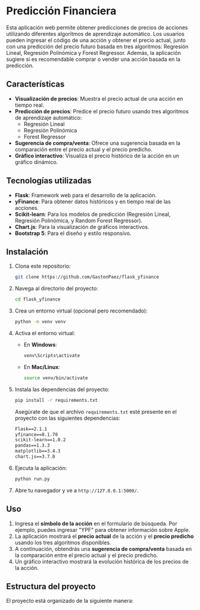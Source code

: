 # Predicción Financiera

Esta aplicación web permite obtener predicciones de precios de acciones utilizando diferentes algoritmos de aprendizaje automático. Los usuarios pueden ingresar el código de una acción y obtener el precio actual, junto con una predicción del precio futuro basada en tres algoritmos: Regresión Lineal, Regresión Polinómica y Forest Regressor. Además, la aplicación sugiere si es recomendable comprar o vender una acción basada en la predicción.

## Características

- **Visualización de precios**: Muestra el precio actual de una acción en tiempo real.
- **Predicción de precios**: Predice el precio futuro usando tres algoritmos de aprendizaje automático:
  - Regresión Lineal
  - Regresión Polinómica
  - Forest Regressor
- **Sugerencia de compra/venta**: Ofrece una sugerencia basada en la comparación entre el precio actual y el precio predicho.
- **Gráfico interactivo**: Visualiza el precio histórico de la acción en un gráfico dinámico.
  
## Tecnologías utilizadas

- **Flask**: Framework web para el desarrollo de la aplicación.
- **yFinance**: Para obtener datos históricos y en tiempo real de las acciones.
- **Scikit-learn**: Para los modelos de predicción (Regresión Lineal, Regresión Polinómica, y Random Forest Regressor).
- **Chart.js**: Para la visualización de gráficos interactivos.
- **Bootstrap 5**: Para el diseño y estilo responsivo.
  
## Instalación

1. Clona este repositorio:

    ```bash
    git clone https://github.com/GastonPaez/flask_yfinance
    ```

2. Navega al directorio del proyecto:

    ```bash
    cd flask_yfinance

    ```

3. Crea un entorno virtual (opcional pero recomendado):

    ```bash
    python -m venv venv
    ```

4. Activa el entorno virtual:

    - En **Windows**:

        ```bash
        venv\Scripts\activate
        ```

    - En **Mac/Linux**:

        ```bash
        source venv/bin/activate
        ```

5. Instala las dependencias del proyecto:

    ```bash
    pip install -r requirements.txt
    ```

    Asegúrate de que el archivo `requirements.txt` esté presente en el proyecto con las siguientes dependencias:

    ```txt
    Flask==2.1.1
    yfinance==0.1.70
    scikit-learn==1.0.2
    pandas==1.3.3
    matplotlib==3.4.3
    chart.js==3.7.0
    ```

6. Ejecuta la aplicación:

    ```bash
    python run.py
    ```

7. Abre tu navegador y ve a `http://127.0.0.1:5000/`.

## Uso

1. Ingresa el **símbolo de la acción** en el formulario de búsqueda. Por ejemplo, puedes ingresar "YPF" para obtener información sobre Apple.
2. La aplicación mostrará el **precio actual** de la acción y el **precio predicho** usando los tres algoritmos disponibles.
3. A continuación, obtendrás una **sugerencia de compra/venta** basada en la comparación entre el precio actual y el precio predicho.
4. Un gráfico interactivo mostrará la evolución histórica de los precios de la acción.

## Estructura del proyecto

El proyecto está organizado de la siguiente manera:

